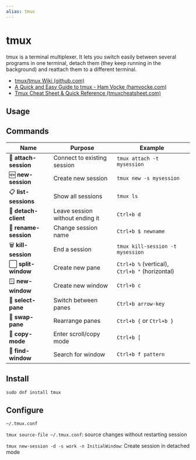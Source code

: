 ```yaml
---
alias: tmux
---
```

# tmux

tmux is a terminal multiplexer. It lets you switch easily between several programs in one terminal, detach them (they keep running in the background) and reattach them to a different terminal.

- [tmux/tmux Wiki (github.com)](https://github.com/tmux/tmux/wiki)
- [A Quick and Easy Guide to tmux - Ham Vocke (hamvocke.com)](https://hamvocke.com/blog/a-quick-and-easy-guide-to-tmux/)
- [Tmux Cheat Sheet & Quick Reference (tmuxcheatsheet.com)](https://tmuxcheatsheet.com/)


## Usage


## Commands

| Name                  | Purpose                         | Example                                        |
| --------------------- | ------------------------------- | ---------------------------------------------- |
| 🔗 **attach-session** | Connect to existing session     | `tmux attach -t mysession`                     |
| 🆕 **new-session**    | Create new session              | `tmux new -s mysession`                        |
| 📋 **list-sessions**  | Show all sessions               | `tmux ls`                                      |
| 🚪 **detach-client**  | Leave session without ending it | `Ctrl+b d`                                     |
| 📝 **rename-session** | Change session name             | `Ctrl+b $ newname`                             |
| 🗑️ **kill-session**  | End a session                   | `tmux kill-session -t mysession`               |
| ⬜ **split-window**    | Create new pane                 | `Ctrl+b %` (vertical), `Ctrl+b "` (horizontal) |
| 🪟 **new-window**     | Create new window               | `Ctrl+b c`                                     |
| 📍 **select-pane**    | Switch between panes            | `Ctrl+b arrow-key`                             |
| 🔄 **swap-pane**      | Rearrange panes                 | `Ctrl+b {` or `Ctrl+b }`                       |
| 📜 **copy-mode**      | Enter scroll/copy mode          | `Ctrl+b [`                                     |
| 🔎 **find-window**    | Search for window               | `Ctrl+b f pattern`                             |

## Install

`sudo dnf install tmux`

## Configure

`~/.tmux.conf` 

`tmux source-file ~/.tmux.conf`: source changes without restarting session

`tmux new-session -d -s work -n InitialWindow`: Create session in detached mode